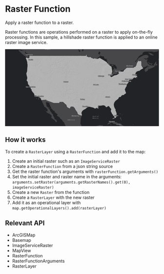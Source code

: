 # Raster Function

Apply a raster function to a raster.

Raster functions are operations performed on a raster to apply on-the-fly processing. In this sample, a hillshade 
raster function is applied to an online raster image service.

![](RasterFunction.png)

## How it works

To create a `RasterLayer` using a `RasterFunction` and add it to the map:

  1. Create an initial raster such as an `ImageServiceRaster`
  2. Create a `RasterFunction` from a json string source
  3. Get the raster function's arguments with `rasterFunction.getArguments()`
  4. Set the initial raster and raster name in the arguments: `arguments.setRaster(arguments.getRasterNames().get(0), imageServiceRaster)`
  5. Create a new `Raster` from the function
  6. Create a `RasterLayer` with the new raster
  7. Add it as an operational layer with `map.getOperationalLayers().add(rasterLayer)`


## Relevant API


  * ArcGISMap
  * Basemap
  * ImageServiceRaster
  * MapView
  * RasterFunction
  * RasterFunctionArguments
  * RasterLayer

